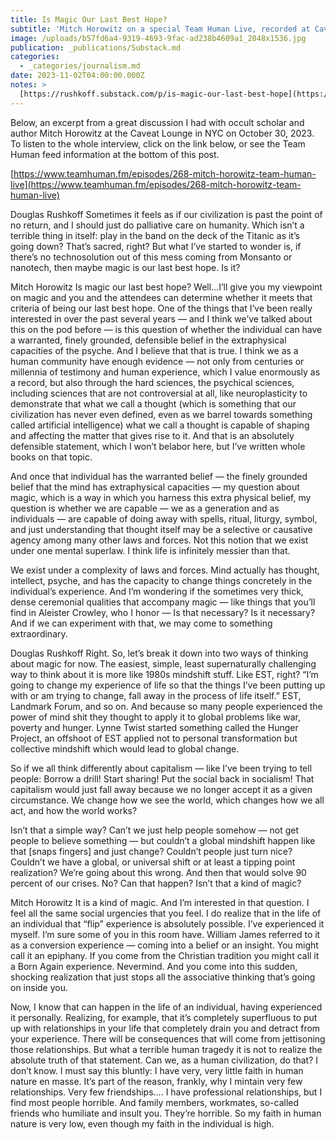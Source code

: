 ```yaml
---
title: Is Magic Our Last Best Hope?
subtitle: 'Mitch Horowitz on a special Team Human Live, recorded at Caveat Lounge in NYC'
image: /uploads/b57fd6a4-9319-4693-9fac-ad238b4609a1_2048x1536.jpg
publication: _publications/Substack.md
categories:
  - _categories/journalism.md
date: 2023-11-02T04:00:00.000Z
notes: >
  [https://rushkoff.substack.com/p/is-magic-our-last-best-hope](https://rushkoff.substack.com/p/is-magic-our-last-best-hope)
---
```


Below, an excerpt from a great discussion I had with occult scholar and author Mitch Horowitz at the Caveat Lounge in NYC on October 30, 2023. To listen to the whole interview, click on the link below, or see the Team Human feed information at the bottom of this post.

[https://www.teamhuman.fm/episodes/268-mitch-horowitz-team-human-live](https://www.teamhuman.fm/episodes/268-mitch-horowitz-team-human-live)

Douglas Rushkoff
Sometimes it feels as if our civilization is past the point of no return, and I should just do palliative care on humanity. Which isn’t a terrible thing in itself: play in the band on the deck of the Titanic as it’s going down? That’s sacred, right? But what I’ve started to wonder is, if there’s no technosolution out of this mess coming from Monsanto or nanotech, then maybe magic is our last best hope. Is it?

Mitch Horowitz
Is magic our last best hope? Well…I’ll give you my viewpoint on magic and you and the attendees can determine whether it meets that criteria of being our last best hope. One of the things that I’ve been really interested in over the past several years — and I think we’ve talked about this on the pod before — is this question of whether the individual can have a warranted, finely grounded, defensible belief in the extraphysical capacities of the psyche. And I believe that that is true. I think we as a human community have enough evidence — not only from centuries or millennia of testimony and human experience, which I value enormously as a record, but also through the hard sciences, the psychical sciences, including sciences that are not controversial at all, like neuroplasticity to demonstrate that what we call a thought (which is something that our civilization has never even defined, even as we barrel towards something called artificial intelligence) what we call a thought is capable of shaping and affecting the matter that gives rise to it. And that is an absolutely defensible statement, which I won’t belabor here, but I’ve written whole books on that topic.

And once that individual has the warranted belief — the finely grounded belief that the mind has extraphysical capacities — my question about magic, which is a way in which you harness this extra physical belief, my question is whether we are capable — we as a generation and as individuals — are capable of doing away with spells, ritual, liturgy, symbol, and just understanding that thought itself may be a selective or causative agency among many other laws and forces. Not this notion that we exist under one mental superlaw. I think life is infinitely messier than that.

We exist under a complexity of laws and forces. Mind actually has thought, intellect, psyche, and has the capacity to change things concretely in the individual’s experience. And I’m wondering if the sometimes very thick, dense ceremonial qualities that accompany magic — like things that you’ll find in Aleister Crowley, who I honor — Is that necessary? Is it necessary? And if we can experiment with that, we may come to something extraordinary.

Douglas Rushkoff
Right. So, let’s break it down into two ways of thinking about magic for now. The easiest, simple, least supernaturally challenging way to think about it is more like 1980s mindshift stuff. Like EST, right? “I’m going to change my experience of life so that the things I’ve been putting up with or am trying to change, fall away in the process of life itself.” EST, Landmark Forum, and so on. And because so many people experienced the power of mind shit they thought to apply it to global problems like war, poverty and hunger. Lynne Twist started something called the Hunger Project, an offshoot of EST applied not to personal transformation but collective mindshift which would lead to global change.

So if we all think differently about capitalism — like I’ve been trying to tell people: Borrow a drill! Start sharing! Put the social back in socialism! That capitalism would just fall away because we no longer accept it as a given circumstance. We change how we see the world, which changes how we all act, and how the world works?

Isn’t that a simple way? Can’t we just help people somehow — not get people to believe something — but couldn’t a global mindshift happen like that \[snaps fingers] and just change? Couldn’t people just turn nice? Couldn’t we have a global, or universal shift or at least a tipping point realization? We’re going about this wrong. And then that would solve 90 percent of our crises. No? Can that happen? Isn’t that a kind of magic?

Mitch Horowitz
It is a kind of magic. And I’m interested in that question. I feel all the same social urgencies that you feel. I do realize that in the life of an individual that “flip” experience is absolutely possible. I’ve experienced it myself. I’m sure some of you in this room have. William James referred to it as a conversion experience — coming into a belief or an insight. You might call it an epiphany. If you come from the Christian tradition you might call it a Born Again experience. Nevermind. And you come into this sudden, shocking realization that just stops all the associative thinking that’s going on inside you.

Now, I know that can happen in the life of an individual, having experienced it personally. Realizing, for example, that it’s completely superfluous to put up with relationships in your life that completely drain you and detract from your experience. There will be consequences that will come from jettisoning those relationships. But what a terrible human tragedy it is not to realize the absolute truth of that statement. Can we, as a human civilization, do that? I don’t know. I must say this bluntly: I have very, very little faith in human nature en masse. It’s part of the reason, frankly, why I mintain very few relationships. Very few friendships…. I have professional relationships, but I find most people horrible. And family members, workmates, so-called friends who humiliate and insult you. They’re horrible. So my faith in human nature is very low, even though my faith in the individual is high.
